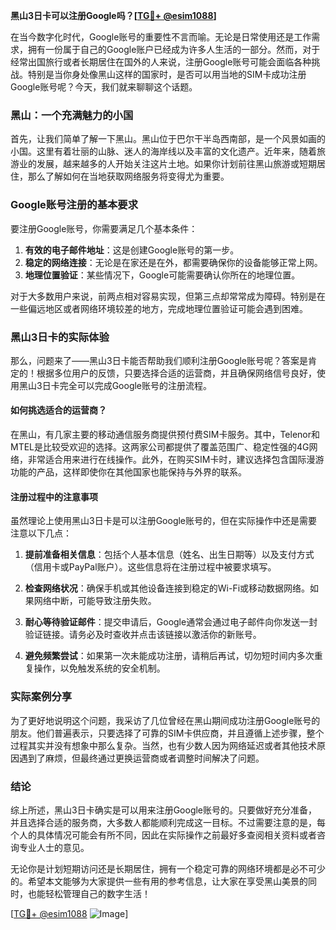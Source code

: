 **黑山3日卡可以注册Google吗？[[TG💪+ @esim1088](https://t.me/s/esim1088)]**

在当今数字化时代，Google账号的重要性不言而喻。无论是日常使用还是工作需求，拥有一份属于自己的Google账户已经成为许多人生活的一部分。然而，对于经常出国旅行或者长期居住在国外的人来说，注册Google账号可能会面临各种挑战。特别是当你身处像黑山这样的国家时，是否可以用当地的SIM卡成功注册Google账号呢？今天，我们就来聊聊这个话题。

### 黑山：一个充满魅力的小国

首先，让我们简单了解一下黑山。黑山位于巴尔干半岛西南部，是一个风景如画的小国。这里有着壮丽的山脉、迷人的海岸线以及丰富的文化遗产。近年来，随着旅游业的发展，越来越多的人开始关注这片土地。如果你计划前往黑山旅游或短期居住，那么了解如何在当地获取网络服务将变得尤为重要。

### Google账号注册的基本要求

要注册Google账号，你需要满足几个基本条件：
1. **有效的电子邮件地址**：这是创建Google账号的第一步。
2. **稳定的网络连接**：无论是在家还是在外，都需要确保你的设备能够正常上网。
3. **地理位置验证**：某些情况下，Google可能需要确认你所在的地理位置。

对于大多数用户来说，前两点相对容易实现，但第三点却常常成为障碍。特别是在一些偏远地区或者网络环境较差的地方，完成地理位置验证可能会遇到困难。

### 黑山3日卡的实际体验

那么，问题来了——黑山3日卡能否帮助我们顺利注册Google账号呢？答案是肯定的！根据多位用户的反馈，只要选择合适的运营商，并且确保网络信号良好，使用黑山3日卡完全可以完成Google账号的注册流程。

#### 如何挑选适合的运营商？

在黑山，有几家主要的移动通信服务商提供预付费SIM卡服务。其中，Telenor和MTEL是比较受欢迎的选择。这两家公司都提供了覆盖范围广、稳定性强的4G网络，非常适合用来进行在线操作。此外，在购买SIM卡时，建议选择包含国际漫游功能的产品，这样即使你在其他国家也能保持与外界的联系。

#### 注册过程中的注意事项

虽然理论上使用黑山3日卡是可以注册Google账号的，但在实际操作中还是需要注意以下几点：

1. **提前准备相关信息**：包括个人基本信息（姓名、出生日期等）以及支付方式（信用卡或PayPal账户）。这些信息将在注册过程中被要求填写。
   
2. **检查网络状况**：确保手机或其他设备连接到稳定的Wi-Fi或移动数据网络。如果网络中断，可能导致注册失败。

3. **耐心等待验证邮件**：提交申请后，Google通常会通过电子邮件向你发送一封验证链接。请务必及时查收并点击该链接以激活你的新账号。

4. **避免频繁尝试**：如果第一次未能成功注册，请稍后再试，切勿短时间内多次重复操作，以免触发系统的安全机制。

### 实际案例分享

为了更好地说明这个问题，我采访了几位曾经在黑山期间成功注册Google账号的朋友。他们普遍表示，只要选择了可靠的SIM卡供应商，并且遵循上述步骤，整个过程其实并没有想象中那么复杂。当然，也有少数人因为网络延迟或者其他技术原因遇到了麻烦，但最终通过更换运营商或者调整时间解决了问题。

### 结论

综上所述，黑山3日卡确实是可以用来注册Google账号的。只要做好充分准备，并且选择合适的服务商，大多数人都能顺利完成这一目标。不过需要注意的是，每个人的具体情况可能会有所不同，因此在实际操作之前最好多查阅相关资料或者咨询专业人士的意见。

无论你是计划短期访问还是长期居住，拥有一个稳定可靠的网络环境都是必不可少的。希望本文能够为大家提供一些有用的参考信息，让大家在享受黑山美景的同时，也能轻松管理自己的数字生活！

[[TG💪+ @esim1088](https://t.me/s/esim1088) ![Image](https://i.postimg.cc/4NQfJmqS/Snipaste-2025-05-13-00-14-12.png)]